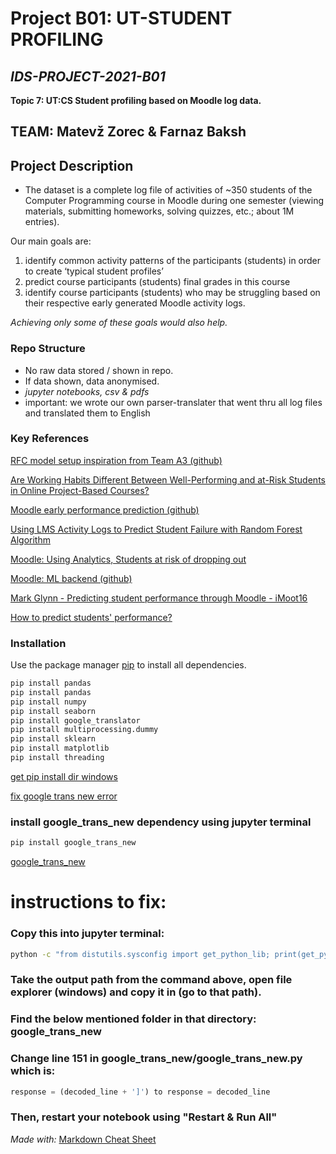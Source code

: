 # Project B01: UT-STUDENT PROFILING

## *IDS-PROJECT-2021-B01*

**Topic 7: UT:CS Student profiling based on Moodle log data.**


## **TEAM: Matevž Zorec & Farnaz Baksh**


## Project Description

* The dataset is a complete log file of activities of ~350 students of the Computer Programming course in Moodle during one semester (viewing materials, submitting homeworks, solving quizzes, etc.; about 1M entries). 

Our main goals are:
1. identify common activity patterns of the participants (students) in order to create ‘typical student profiles’
2. predict course participants (students) final grades in this course
3. identify course participants (students) who may be struggling based on their respective early generated Moodle activity logs.

*Achieving only some of these goals would also help.*

### Repo Structure

* No raw data stored / shown in repo.
* If data shown, data anonymised.
* *jupyter notebooks, csv & pdfs*
* important: we wrote our own parser-translater that went thru all log files and translated them to English

### Key References

[RFC model setup inspiration from Team A3 (github)](https://github.com/MariliisMalahhov/IDS2021-A3-Moodle-Analysis)

[Are Working Habits Different Between Well-Performing and at-Risk Students in Online Project-Based Courses?](https://dl.acm.org/doi/pdf/10.1145/3430665.3456320)

[Moodle early performance prediction (github)](https://github.com/moisesriestra/moodle-early-performance-prediction)

[Using LMS Activity Logs to Predict Student Failure with Random Forest Algorithm](https://openbooks.ffzg.unizg.hr/index.php/FFpress/catalog/download/39/51/2024?inline=1)

[Moodle: Using Analytics, Students at risk of dropping out](https://docs.moodle.org/311/en/Using_analytics)

[Moodle: ML backend (github)](https://github.com/moodlehq/moodle-mlbackend-python/tree/master/moodlemlbackend)

[Mark Glynn - Predicting student performance through Moodle - iMoot16](https://www.youtube.com/watch?v=38PdRMV_ci0)

[How to predict students' performance?](https://www.youtube.com/watch?v=1V_gEXy2dkk)


### Installation


Use the package manager [pip](https://pip.pypa.io/en/stable/) to install all dependencies.

```python
pip install pandas
pip install pandas
pip install numpy
pip install seaborn
pip install google_translator 
pip install multiprocessing.dummy
pip install sklearn
pip install matplotlib
pip install threading
```

[get pip install dir windows](https://stackoverflow.com/questions/49028533/pip-packages-path-windows/49028561)

[fix google trans new error](https://stackoverflow.com/questions/68214591/python-google-trans-new-translate-raises-error-jsondecodeerror-extra-data)
### install google_trans_new dependency using jupyter terminal
```bash
pip install google_trans_new
```
[google_trans_new](https://pypi.org/project/google-trans-new/)

# **instructions to fix:**

### Copy this into jupyter terminal:
```bash
python -c "from distutils.sysconfig import get_python_lib; print(get_python_lib())"
```
### Take the output path from the command above, open file explorer (windows) and copy it in (go to that path).

### Find the below mentioned folder in that directory: **google_trans_new**

### Change line 151 in google_trans_new/google_trans_new.py which is:

```python
response = (decoded_line + ']') to response = decoded_line
```
### Then, restart your notebook using "Restart & Run All"



*Made with:* [Markdown Cheat Sheet](https://www.markdownguide.org/cheat-sheet/)
